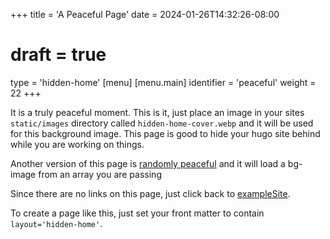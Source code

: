 +++
title = 'A Peaceful Page'
date = 2024-01-26T14:32:26-08:00
# draft = true
type = 'hidden-home'
[menu]
 [menu.main]
  identifier = 'peaceful'
  weight = 22
+++

It is a truly peaceful moment. This is it, just place an image in your sites `static/images` directory called `hidden-home-cover.webp` and it will be used for this background image. This page is good to hide your hugo site behind while you are working on things.  

Another version of this page is [randomly peaceful](../randomly-peaceful) and it will load a bg-image from an array you are passing

Since there are no links on this page, just click back to [exampleSite](../).  

To create a page like this, just set your front matter to contain `layout='hidden-home'`.
